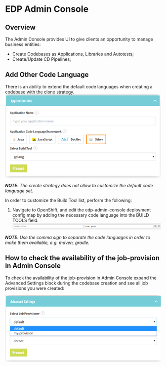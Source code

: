 # EDP Admin Console

## Overview
The Admin Console provides UI to give clients an opportunity to manage business entities:
* Create Codebases as Applications, Libraries and Autotests;
* Create/Update CD Pipelines;

## Add Other Code Language

There is an ability to extend the default code languages when creating a codebase with the clone strategy.  
![other-language](readme-resource/ac_other_language.png "other-language")

_**NOTE**: The create strategy does not allow to customize the default code language set._
 
In order to customize the Build Tool list, perform the following:
1. Navigate to OpenShift, and edit the edp-admin-console deployment config map by adding the necessary code language into the BUILD TOOLS field. 
![build-tools](readme-resource/other_build_tool.png "build-tools")

_**NOTE**: Use the comma sign to separate the code languages in order to make them available, e.g. maven, gradle._

##  How to check the availability of the job-provision in Admin Console

To check the availability of the job-provision in Admin Console expand the Advanced Settings block during the codebase creation and see all job provisions you were created: 

 ![provisioner-ac](readme-resource/as_job_provision.png "provisioner-ac")